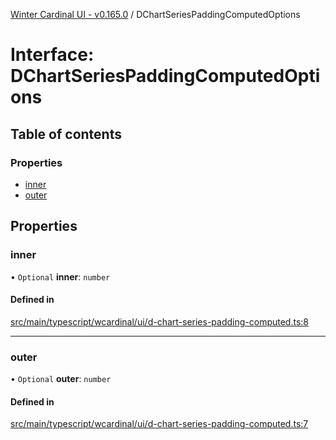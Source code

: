[Winter Cardinal UI - v0.165.0](../index.md) / DChartSeriesPaddingComputedOptions

# Interface: DChartSeriesPaddingComputedOptions

## Table of contents

### Properties

- [inner](DChartSeriesPaddingComputedOptions.md#inner)
- [outer](DChartSeriesPaddingComputedOptions.md#outer)

## Properties

### inner

• `Optional` **inner**: `number`

#### Defined in

[src/main/typescript/wcardinal/ui/d-chart-series-padding-computed.ts:8](https://github.com/winter-cardinal/winter-cardinal-ui/blob/v0.165.0/src/main/typescript/wcardinal/ui/d-chart-series-padding-computed.ts#L8)

___

### outer

• `Optional` **outer**: `number`

#### Defined in

[src/main/typescript/wcardinal/ui/d-chart-series-padding-computed.ts:7](https://github.com/winter-cardinal/winter-cardinal-ui/blob/v0.165.0/src/main/typescript/wcardinal/ui/d-chart-series-padding-computed.ts#L7)
